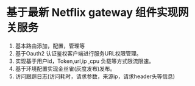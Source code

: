 # 基于最新 Netflix  gateway  组件实现网关服务
   1. 基本路由添加，配置，管理等
   2. 基于Oauth2 认证鉴权客户端进行服务URL权限管理。
   3. 实现基于用户id，Token,url,ip ,cpu 负载等方式限流限速。
   4. 基于环境配置实现金丝雀(灰度发布)发布。
   5. 访问跟踪日志(访问耗时，请求参数，来源ip，请求header头等信息)
